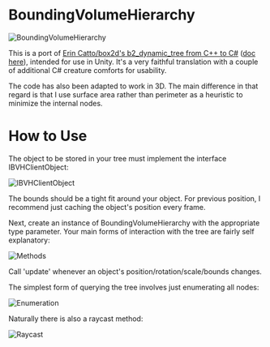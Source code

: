 # BoundingVolumeHierarchy

![BoundingVolumeHierarchy](https://i.imgur.com/y53Hc8h.png)

This is a port of [Erin Catto/box2d's b2_dynamic_tree from C++ to C#](https://github.com/erincatto/box2d/blob/master/src/collision/b2_dynamic_tree.cpp) ([doc here](https://box2d.org/files/ErinCatto_DynamicBVH_GDC2019.pdf)), intended for use in Unity. It's a very faithful translation with a couple of additional C# creature comforts for usability.

The code has also been adapted to work in 3D. The main difference in that regard is that I use surface area rather than perimeter as a heuristic to minimize the internal nodes.

# How to Use

The object to be stored in your tree must implement the interface IBVHClientObject: 

![IBVHClientObject](https://i.imgur.com/YROK75N.png)

The bounds should be a tight fit around your object. For previous position, I recommend just caching the object's position every frame.

Next, create an instance of BoundingVolumeHierarchy<T> with the appropriate type parameter. Your main forms of interaction with the tree are fairly self explanatory:
  
![Methods](https://i.imgur.com/3zrovkc.png)
  
Call 'update' whenever an object's position/rotation/scale/bounds changes.
  
The simplest form of querying the tree involves just enumerating all nodes:
  
![Enumeration](https://i.imgur.com/mV6qDIH.png)
  
Naturally there is also a raycast method:

![Raycast](https://i.imgur.com/1AarAEz.png)
